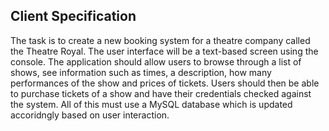 ## Client Specification

The task is to create a new booking system for a theatre company called the Theatre Royal. The user interface will be a text-based screen using the console. The application should allow users to browse through a list of shows, see information such as times, a description, how many performances of the show and prices of tickets. Users should then be able to purchase tickets of a show and have their credentials checked against the system. All of this must use a MySQL database which is updated accoridngly based on user interaction. 